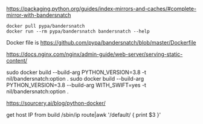 https://packaging.python.org/guides/index-mirrors-and-caches/#complete-mirror-with-bandersnatch

```
docker pull pypa/bandersnatch
docker run --rm pypa/bandersnatch bandersnatch --help
```

Docker file is 
https://github.com/pypa/bandersnatch/blob/master/Dockerfile

https://docs.nginx.com/nginx/admin-guide/web-server/serving-static-content/

sudo docker build --build-arg PYTHON_VERSION=3.8 -t nil/bandersnatch:option .
sudo docker build --build-arg PYTHON_VERSION=3.8 --build-arg WITH_SWIFT=yes  -t nil/bandersnatch:option .

https://sourcery.ai/blog/python-docker/

get host IP from build
/sbin/ip route|awk '/default/ { print $3 }'
